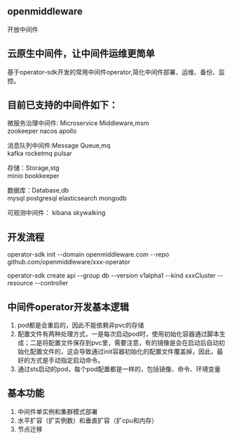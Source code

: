 ## openmiddleware
开放中间件

## 云原生中间件，让中间件运维更简单

基于operator-sdk开发的常用中间件operator,简化中间件部署、运维、备份、监控。
## 目前已支持的中间件如下：
微服务治理中间件: Microservice Middleware,msm  
zookeeper
nacos
apollo

消息队列中间件:Message Queue,mq  
kafka
rocketmq
pulsar

存储：Storage,stg  
minio
bookkeeper

数据库：Database,db  
mysql
postgresql
elasticsearch
mongodb

可观测中间件：
kibana
skywalking


## 开发流程

operator-sdk init --domain openmiddleware.com --repo github.com/openmiddleware/xxx-operator

operator-sdk create api --group db --version v1alpha1 --kind xxxCluster --resource --controller

## 中间件operator开发基本逻辑
1. pod都是会重启的，因此不能依赖非pvc的存储
2. 配置文件有两种处理方式，一是每次启动pod时，使用初始化容器通过脚本生成；二是将配置文件保存到pvc里，需要注意，有的镜像是会在启动后自动初始化配置文件的，这会导致通过init容器初始化的配置文件覆盖掉，因此，最好的方式是手动指定启动命令。
3. 通过sts启动的pod，每个pod配置都是一样的，包括镜像、命令、环境变量

## 基本功能
1. 中间件单实例和集群模式部署
2. 水平扩容（扩实例数）和垂直扩容（扩cpu和内存）
3. 节点迁移

